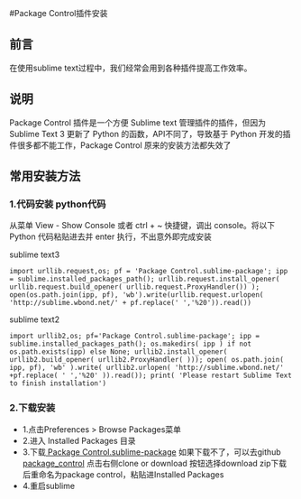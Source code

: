 #Package Control插件安装

## 前言
在使用sublime text过程中，我们经常会用到各种插件提高工作效率。

## 说明
Package Control 插件是一个方便 Sublime text 管理插件的插件，但因为 Sublime Text 3 更新了 Python 的函数，API不同了，导致基于 Python 开发的插件很多都不能工作，Package Control 原来的安装方法都失效了

## 常用安装方法

### 1.代码安装  python代码

从菜单 View - Show Console 或者 ctrl + ~ 快捷键，调出 console。将以下 Python 代码粘贴进去并 enter 执行，不出意外即完成安装

sublime text3 
```
import urllib.request,os; pf = 'Package Control.sublime-package'; ipp = sublime.installed_packages_path(); urllib.request.install_opener( urllib.request.build_opener( urllib.request.ProxyHandler()) ); open(os.path.join(ipp, pf), 'wb').write(urllib.request.urlopen( 'http://sublime.wbond.net/' + pf.replace(' ','%20')).read())
```

sublime text2

```
import urllib2,os; pf='Package Control.sublime-package'; ipp = sublime.installed_packages_path(); os.makedirs( ipp ) if not os.path.exists(ipp) else None; urllib2.install_opener( urllib2.build_opener( urllib2.ProxyHandler( ))); open( os.path.join( ipp, pf), 'wb' ).write( urllib2.urlopen( 'http://sublime.wbond.net/' +pf.replace( ' ','%20' )).read()); print( 'Please restart Sublime Text to finish installation')
```

### 2.下载安装

* 1.点击Preferences > Browse Packages菜单
* 2.进入 Installed Packages 目录
* 3.下载[ Package Control.sublime-package](https://sublime.wbond.net/Package%20Control.sublime-package) 如果下载不了，可以去github [package_control](https://github.com/wbond/package_control) 点击右侧clone or download 按钮选择download zip下载后重命名为package control，粘贴进Installed Packages
* 4.重启sublime
